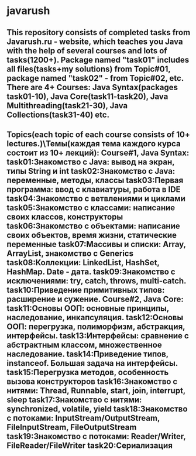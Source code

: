 # javarush
This repository consists of completed tasks from Javarush.ru - website, which teaches you Java with the help of several courses and lots of tasks(1200+).
Package named "task01" includes all files(tasks+my solutions) from Topic#01, package named "task02" - from Topic#02, etc. 
There are 4+ Courses: Java Syntax(packages task01-10), Java Core(task11-task20), Java Multithreading(task21-30), Java Collections(task31-40) etc.
-------------------------------------------
Topics(each topic of each course consists of 10+ lectures.)\Темы(каждая тема каждого курса состоит из 10+ лекций):
  Course#1, Java Syntax:
      task01:Знакомство с Java: вывод на экран, типы String и int
      task02:Знакомство с Java: переменные, методы, классы
      task03:Первая программа: ввод с клавиатуры, работа в IDE
      task04:Знакомство с ветвлениями и циклами
      task05:Знакомство с классами: написание своих классов, конструкторы
      task06:Знакомство с объектами: написание своих объектов, время жизни, статические переменные
      task07:Массивы и списки: Array, ArrayList, знакомство с Generics
      task08:Коллекции: LinkedList, HashSet, HashMap. Date - дата.
      task09:Знакомство с исключениями: try, catch, throws, multi-catch.
      task10:Приведение примитивных типов: расширение и сужение.
 Course#2, Java Core:
      task11:Основы ООП: основные принципы, наследование, инкапсуляция.
      task12:Основы ООП: перегрузка, полиморфизм, абстракция, интерфейсы.
      task13:Интерфейсы: сравнение с абстрактным классом, множественное наследование.
      task14:Приведение типов, instanceof. Большая задача на интерфейсы.
      task15:Перегрузка методов, особенность вызова конструкторов
      task16:Знакомство с нитями: Thread, Runnable, start, join, interrupt, sleep
      task17:Знакомство с нитями: synchronized, volatile, yield
      task18:Знакомство с потоками: InputStream/OutputStream, FileInputStream, FileOutputStream
      task19:Знакомство с потоками: Reader/Writer, FileReader/FileWriter
      task20:Сериализация
-------------------------------------------
